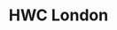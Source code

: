 ---
title: HWC London
tags: meetup
start: 2018-08-22T19:00:00+00:00
end: 2018-08-22T20:30:00+00:00
venue: thehub-coventgarden
tito: 2018-08-22
requirements: "<p>Join us anytime from 18:30 onwards at Proven Dough cafe below Hub by Premier Inn hotel in Covent Garden. The main event starts at 19:00. No need to check-in at the venue just look out for <a href='https://calumryan.com'>Calum Ryan</a>, the organiser, usually sitting towards the back of the cafe with HWC printouts on the table.</p><p>There are a few different ways you can register for Homebrew Website Club London:</p>"
description: "Demos of personal websites and the opportunity to create, update or experiment on your personal website"
---